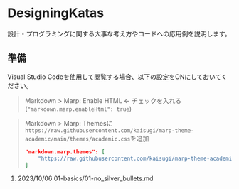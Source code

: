 # DesigningKatas
設計・プログラミングに関する大事な考え方やコードへの応用例を説明します。

## 準備

Visual Studio Codeを使用して閲覧する場合、以下の設定をONにしておいてください。

> Markdown > Marp: Enable HTML  ← チェックを入れる  
> (`"markdown.marp.enableHtml": true`)

> Markdown > Marp: Themesに`https://raw.githubusercontent.com/kaisugi/marp-theme-academic/main/themes/academic.css`を追加
> ```json
> "markdown.marp.themes": [
>     "https://raw.githubusercontent.com/kaisugi/marp-theme-academic/main/themes/academic.css"
> ]

1. 2023/10/06 01-basics/01-no_silver_bullets.md
